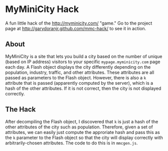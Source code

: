 MyMiniCity Hack
===============
A fun little hack of the <http://myminicity.com/> "game." Go to the project page
at <http://garydoranjr.github.com/mmc-hack/> to see it in action.

About
-----
MyMiniCity is a site that lets you build a city based on the number of unique
(based on IP address) visitors to your specific `mypage.myminicity.com` page
each day. A Flash object displays the city differently depending on the
population, industry, traffic, and other attributes. These attributes are all
passed as parameters to the Flash object. However, there is also a `k` attribute
that is passed (apparently computed by the server), which is a hash of the other
attributes. If it is not correct, then the city is not displayed correctly.

The Hack
--------
After decompiling the Flash object, I discovered that `k` is just a hash of the
other attributes of the city such as population. Therefore, given a set of
attributes, we can easily just compute the approriate hash and pass this as the
`k` parameter to the Flash object so that the city will display correctly with
arbitrarily-chosen attributes. The code to do this is in `mmcgen.js`.
